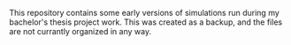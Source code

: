 This repository contains some early versions of simulations run during my bachelor's thesis project work. This was created as a backup, and the files are not currantly organized in any way.
